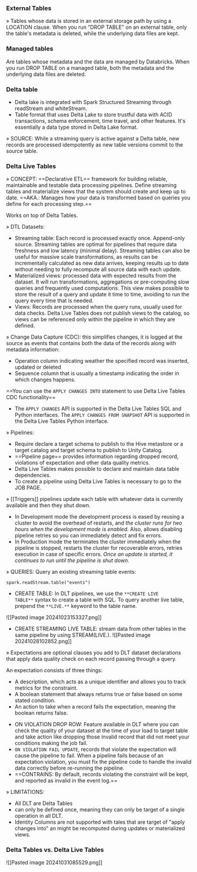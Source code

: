 ### External Tables

» Tables whose data is stored in an external storage path by using a LOCATION clause. When you run "DROP TABLE" on an external table, only the table's metadata is deleted, while the underlying data files are kept.

### Managed tables

Are tables whose metadata and the data are managed by Databricks. When you run DROP TABLE on a managed table, both the metadata and the underlying data files are deleted. 

### Delta table
+ Delta lake is integrated with Spark Structured Streaming through readStream and whiteStream. 
+ Table format that uses Delta Lake to store trustful data with ACID transactions, schema enforcement, time travel, and other features. It's essentially a data type stored in Delta Lake format. 

» SOURCE: While a streaming query is active against a Delta table, new records are processed idempotently as new table versions commit to the source table.

### Delta Live Tables

» CONCEPT: ==Declarative ETL== framework for building reliable, maintainable and testable data processing pipelines. Define streaming tables and materialize views that the system should create and keep up to date. 
	==AKA.: Manages how your data is transformed based on queries you define for each processing step.==

Works on top of Delta Tables. 

» DTL Datasets:
+ Streaming table: Each record is processed exactly once. Append-only source. Streaming tables are optimal for pipelines that require data freshness and low latency (minimal delay). Streaming tables can also be useful for massive scale transformations, as results can be incrementally calculated as new data arrives, keeping results up to date without needing to fully recompute all source data with each update.
+ Materialized views: processed data with expected results from the dataset. It will run transformations, aggregations or pre-computing slow queries and frequently used computations. This view makes possible to store the result of a query and update it time to time, avoiding to run the query every time that is needed. 
+ Views: Records are processed when the query runs, usually used for data checks. Delta Live Tables does not publish views to the catalog, so views can be referenced only within the pipeline in which they are defined.

» Change Data Capture (CDC): this simplifies changes, it is logged at the source as events that contains both the data of the records along with metadata information: 
+ Operation column indicating weather the specified record was inserted, updated or deleted
+ Sequence column that is usually a timestamp indicating the order in which changes happens. 

==You can use the `APPLY CHANGES INTO` statement to use Delta Live Tables CDC functionality==

+ The `APPLY CHANGES` API is supported in the Delta Live Tables SQL and Python interfaces. The `APPLY CHANGES FROM SNAPSHOT` API is supported in the Delta Live Tables Python interface.

» Pipelines: 
+ Require declare a target schema to publish to the Hive metastore or a target catalog and target schema to publish to Unity Catalog. 
+ ==Pipeline page== provides information regarding dropped record, violations of expectation and other data quality metrics. 
+ Delta Live Tables makes possible to declare and maintain data table dependencies. 
+ To create a pipeline using Delta Live Tables is necessary to go to the JOB PAGE.

» [[Triggers]] pipelines update each table with whatever data is currently available and then they shut down. 
+ In Development mode the development process is eased by reusing a cluster to avoid the overhead of restarts, and *the cluster runs for two hours when the development mode is enabled.* Also, allows disabling pipeline retries so you can immediately detect and fix errors.  
+ In Production mode the terminates the cluster immediately when the pipeline is stopped, restarts the cluster for recoverable errors, retries execution in case of specific errors. *Once an update is started, it continues to run until the pipeline is shut down.*

» QUERIES:
	Query an existing streaming table events:
	
	spark.readStream.table("events")

+ CREATE TABLE: In DLT pipelines, we use the `**CREATE LIVE TABLE**` syntax to create a table with SQL. To query another live table, prepend the `**LIVE.**` keyword to the table name.

![[Pasted image 20241023153327.png]]

* CREATE STREAMING LIVE TABLE: stream data from other tables in the same pipeline by using STREAM(LIVE.).
![[Pasted image 20241028102852.png]]

» Expectations are optional clauses you add to DLT dataset declarations that apply data quality check on each record passing through a query.

An expectation consists of three things:

- A description, which acts as a unique identifier and allows you to track metrics for the constraint.
- A boolean statement that always returns true or false based on some stated condition.
- An action to take when a record fails the expectation, meaning the boolean returns false.

+ ON VIOLATION DROP ROW: Feature available in DLT where you can check the quality of  your dataset at the time of your load to target table and take action like dropping those invalid record that did not meet your conditions making the job fail. 
+ `ON VIOLATION FAIL UPDATE`, records that violate the expectation will cause the pipeline to fail. When a pipeline fails because of an expectation violation, you must fix the pipeline code to handle the invalid data correctly before re-running the pipeline.
+  ==CONTRAINS: By default, records violating the constraint will be kept, and reported as invalid in the event log.==

» LIMITATIONS: 
+ All DLT are Delta Tables
+ can only be defined once, meaning they can only be target of a single operation in all DLT.
+ Identity Columns are not supported with tales that are target of "apply changes into" an might be recomputed during updates or materialized views. 

### Delta Tables vs. Delta Live Tables 

![[Pasted image 20241031085529.png]]
